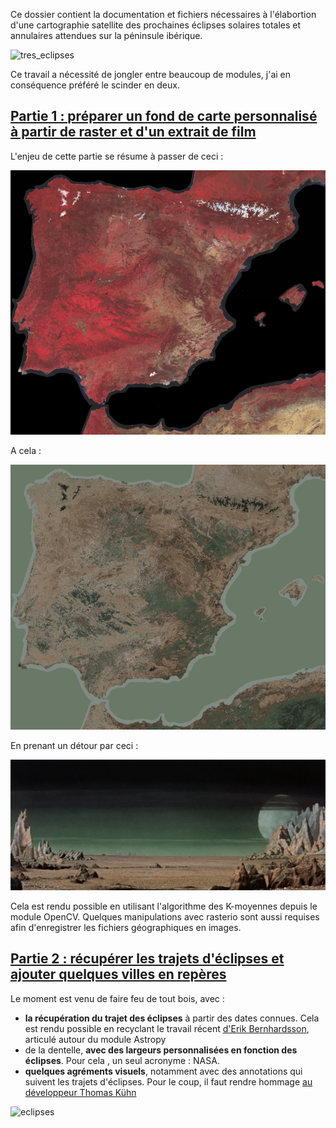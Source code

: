 Ce dossier contient la documentation et fichiers nécessaires à l'élabortion d'une cartographie satellite des prochaines éclipses solaires totales et annulaires attendues sur la péninsule ibérique.

![tres_eclipses](https://github.com/raphadasilva/blog_rdasilva/blob/master/geographie/tres_eclipses/data/eclipses_espana.jpg)

Ce travail a nécessité de jongler entre beaucoup de modules, j'ai en conséquence préféré le scinder en deux.

## [Partie 1 : préparer un fond de carte personnalisé à partir de raster et d'un extrait de film](https://github.com/raphadasilva/blog_rdasilva/blob/master/geographie/tres_eclipses/fond-carte_rasterio-cv2-kmeans.ipynb)

L'enjeu de cette partie se résume à passer de ceci :

![ir_espana](https://github.com/raphadasilva/blog_rdasilva/blob/master/geographie/tres_eclipses/data/espagne_r.jpg)

A cela :

![espana_pi](https://github.com/raphadasilva/blog_rdasilva/blob/master/geographie/tres_eclipses/data/espagne_16pi_r.jpg)

En prenant un détour par ceci :

![planete_interdite](https://github.com/raphadasilva/blog_rdasilva/blob/master/geographie/tres_eclipses/data/forbidden_planet.jpg)

Cela est rendu possible en utilisant l'algorithme des K-moyennes depuis le module OpenCV. Quelques manipulations avec rasterio sont aussi requises afin d'enregistrer les fichiers géographiques en images.

## [Partie 2 : récupérer les trajets d'éclipses et ajouter quelques villes en repères](https://github.com/raphadasilva/blog_rdasilva/blob/master/geographie/tres_eclipses/data-eclipse_astropy-geopandas.ipynb)

Le moment est venu de faire feu de tout bois, avec :
* **la récupération du trajet des éclipses** à partir des dates connues. Cela est rendu possible en recyclant le travail récent [d'Erik Bernhardsson](https://erikbern.com/2024/04/07/predicting-solar-eclipses-with-python), articulé autour du module Astropy
* de la dentelle, **avec des largeurs personnalisées en fonction des éclipses**. Pour cela , un seul acronyme : NASA.
* **quelques agréments visuels**, notamment avec des annotations qui suivent les trajets d'éclipses. Pour le coup, il faut rendre hommage [au développeur Thomas Kühn](https://stackoverflow.com/questions/19353576/curved-text-rendering-in-matplotlib)

![eclipses](https://github.com/raphadasilva/blog_rdasilva/blob/master/geographie/tres_eclipses/data/eclipsesp.png)
